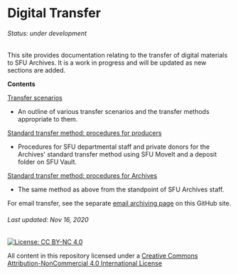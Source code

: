# Digital Transfer
###### Status: under development
This site provides documentation relating to the transfer of digital materials to SFU Archives. It is a work in progress and will be updated as new sections are added.

**Contents**

[Transfer scenarios](transfer-scenarios.md)
- An outline of various transfer scenarios and the transfer methods appropriate to them.

[Standard transfer method: procedures for producers](procedures/standard-producers/01-introduction.md)
- Procedures for SFU departmental staff and private donors for the Archives' standard transfer method using SFU MoveIt and a deposit folder on SFU Vault.

[Standard transfer method: procedures for Archives](procedures/standard-archives/01-introduction.md)
- The same method as above from the standpoint of SFU Archives staff.

For email transfer, see the separate [email archiving page](https://github.com/SFU-Archives/email-archiving) on this GitHub site.

###### Last updated: Nov 16, 2020

[![License: CC BY-NC 4.0](https://img.shields.io/badge/License-CC%20BY--NC%204.0-lightgrey.svg)](https://creativecommons.org/licenses/by-nc/4.0/)

All content in this repository licensed under a [Creative Commons Attribution-NonCommercial 4.0 International License](https://creativecommons.org/licenses/by-nc/4.0/)
